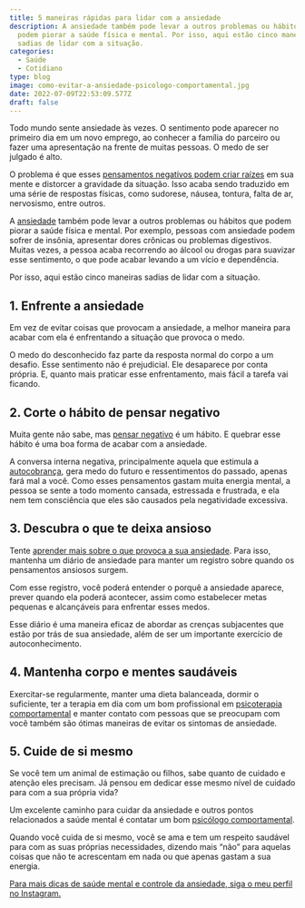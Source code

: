 ```yaml
---
title: 5 maneiras rápidas para lidar com a ansiedade
description: A ansiedade também pode levar a outros problemas ou hábitos que
  podem piorar a saúde física e mental. Por isso, aqui estão cinco maneiras
  sadias de lidar com a situação.
categories:
  - Saúde
  - Cotidiano
type: blog
image: como-evitar-a-ansiedade-psicologo-comportamental.jpg
date: 2022-07-09T22:53:09.577Z
draft: false
---
```




Todo mundo sente ansiedade às vezes. O sentimento pode aparecer no primeiro dia em um novo emprego, ao conhecer a família do parceiro ou fazer uma apresentação na frente de muitas pessoas. O medo de ser julgado é alto.

O problema é que esses [pensamentos negativos podem criar raízes](/7-sinais-que-voce-precisa-fazer-terapia/) em sua mente e distorcer a gravidade da situação. Isso acaba sendo traduzido em uma série de respostas físicas, como sudorese, náusea, tontura, falta de ar, nervosismo, entre outros.

A [ansiedade](https://yuribusin.com.br/terapia-para-ansiedade/) também pode levar a outros problemas ou hábitos que podem piorar a saúde física e mental. Por exemplo, pessoas com ansiedade podem sofrer de insônia, apresentar dores crônicas ou problemas digestivos. Muitas vezes, a pessoa acaba recorrendo ao álcool ou drogas para suavizar esse sentimento, o que pode acabar levando a um vício e dependência.

Por isso, aqui estão cinco maneiras sadias de lidar com a situação.

## 1. Enfrente a ansiedade

Em vez de evitar coisas que provocam a ansiedade, a melhor maneira para acabar com ela é enfrentando a situação que provoca o medo.

O medo do desconhecido faz parte da resposta normal do corpo a um desafio. Esse sentimento não é prejudicial. Ele desaparece por conta própria. E, quanto mais praticar esse enfrentamento, mais fácil a tarefa vai ficando.

## 2. Corte o hábito de pensar negativo

Muita gente não sabe, mas [pensar negativo](https://yuribusin.com.br/como-se-livrar-de-pensamentos-negativos/) é um hábito. E quebrar esse hábito é uma boa forma de acabar com a ansiedade.

A conversa interna negativa, principalmente aquela que estimula a [autocobrança](/5-dicas-para-evitar-a-autocobranca/), gera medo do futuro e ressentimentos do passado, apenas fará mal a você. Como esses pensamentos gastam muita energia mental, a pessoa se sente a todo momento cansada, estressada e frustrada, e ela nem tem consciência que eles são causados pela negatividade excessiva.

## 3. Descubra o que te deixa ansioso

Tente [aprender mais sobre o que provoca a sua ansiedade](/inteligencia-emocional-voce-sabe-o-que-e/). Para isso, mantenha um diário de ansiedade para manter um registro sobre quando os pensamentos ansiosos surgem.

Com esse registro, você poderá entender o porquê a ansiedade aparece, prever quando ela poderá acontecer, assim como estabelecer metas pequenas e alcançáveis ​​para enfrentar esses medos.

Esse diário é uma maneira eficaz de abordar as crenças subjacentes que estão por trás de sua ansiedade, além de ser um importante exercício de autoconhecimento.

## 4. Mantenha corpo e mentes saudáveis

Exercitar-se regularmente, manter uma dieta balanceada, dormir o suficiente, ter a terapia em dia com um bom profissional em [psicoterapia comportamental](https://yuribusin.com.br/) e manter contato com pessoas que se preocupam com você também são ótimas maneiras de evitar os sintomas de ansiedade.

## 5. Cuide de si mesmo

Se você tem um animal de estimação ou filhos, sabe quanto de cuidado e atenção eles precisam. Já pensou em dedicar esse mesmo nível de cuidado para com a sua própria vida?

Um excelente caminho para cuidar da ansiedade e outros pontos relacionados a saúde mental é contatar um bom [psicólogo comportamental](https://yuribusin.com.br/).

Quando você cuida de si mesmo, você se ama e tem um respeito saudável para com as suas próprias necessidades, dizendo mais “não” para aquelas coisas que não te acrescentam em nada ou que apenas gastam a sua energia.

[Para mais dicas de saúde mental e controle da ansiedade, siga o meu perfil no Instagram.](https://www.instagram.com/dryuribusin/)


